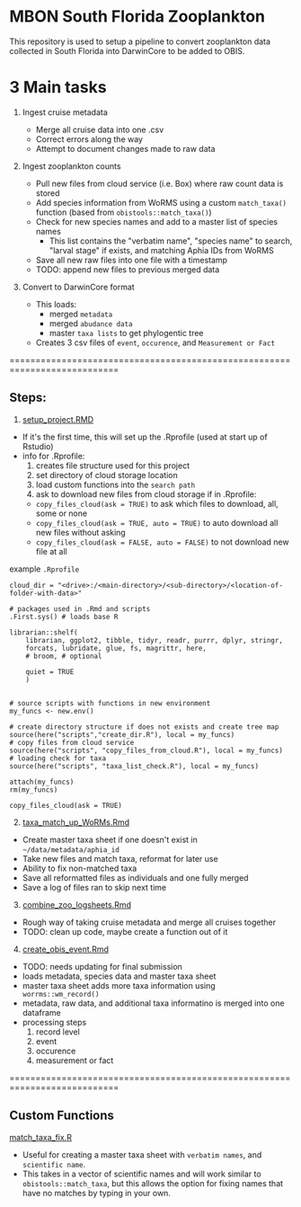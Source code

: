 # MBON South Florida Zooplankton
This repository is used to setup a pipeline to convert zooplankton data collected in South Florida into DarwinCore to be added to OBIS.

# 3 Main tasks
1. Ingest cruise metadata
    - Merge all cruise data into one .csv
    - Correct errors along the way
    - Attempt to document changes made to raw data
  
2. Ingest zooplankton counts
    - Pull new files from cloud service (i.e. Box) where raw count data is stored
    - Add species information from WoRMS using a custom `match_taxa()` function (based from `obistools::match_taxa()`)
    - Check for new species names and add to a master list of species names
      - This list contains the "verbatim name", "species name" to search, "larval stage" if exists, and matching Aphia IDs from WoRMS
    - Save all new raw files into one file with a timestamp
    - TODO: append new files to previous merged data
  
3. Convert to DarwinCore format 
    - This loads:
      - merged `metadata`
      - merged `abudance data`
      - master `taxa lists` to get phylogentic tree
    - Creates 3 csv files of `event`, `occurence`, and `Measurement or Fact`

===========================================================================
## Steps:
1. [setup_project.RMD](https://github.com/sebastiandig/obis_zooplankton_setup/blob/main/Rmd/setup_project.Rmd)
- If it's the first time, this will set up the .Rprofile (used at start up of Rstudio)
- info for .Rprofile:
    1. creates file structure used for this project
    2. set directory of cloud storage location
    3. load custom functions into the `search path`
    4. ask to download new files from cloud storage if in .Rprofile: 
    - `copy_files_cloud(ask = TRUE)` to ask which files to download, all, some or none
    - `copy_files_cloud(ask = TRUE, auto = TRUE)` to auto download all new files without asking
    - `copy_files_cloud(ask = FALSE, auto = FALSE)` to not download new file at all

example `.Rprofile`
```
cloud_dir = "<drive>:/<main-directory>/<sub-directory>/<location-of-folder-with-data>"

# packages used in .Rmd and scripts
.First.sys() # loads base R 

librarian::shelf(
    librarian, ggplot2, tibble, tidyr, readr, purrr, dplyr, stringr,
    forcats, lubridate, glue, fs, magrittr, here,
    # broom, # optional
    
    quiet = TRUE
    )


# source scripts with functions in new environment
my_funcs <- new.env()

# create directory structure if does not exists and create tree map
source(here("scripts","create_dir.R"), local = my_funcs)
# copy files from cloud service
source(here("scripts", "copy_files_from_cloud.R"), local = my_funcs)
# loading check for taxa
source(here("scripts", "taxa_list_check.R"), local = my_funcs)

attach(my_funcs)
rm(my_funcs)

copy_files_cloud(ask = TRUE)
```
    
2. [taxa_match_up_WoRMs.Rmd](https://github.com/sebastiandig/obis_zooplankton_setup/blob/main/Rmd/taxa_match_up_WoRMs.Rmd)
- Create master taxa sheet if one doesn't exist in `~/data/metadata/aphia_id`
- Take new files and match taxa, reformat for later use
- Ability to fix non-matched taxa
- Save all reformatted files as individuals and one fully merged
- Save a log of files ran to skip next time
 
3. [combine_zoo_logsheets.Rmd](https://github.com/sebastiandig/obis_zooplankton_setup/blob/main/Rmd/combine_zoo_logsheets.Rmd)
- Rough way of taking cruise metadata and merge all cruises together
- TODO: clean up code, maybe create a function out of it

4. [create_obis_event.Rmd](https://github.com/sebastiandig/obis_zooplankton_setup/blob/main/Rmd/create_obis_event.Rmd)
- TODO: needs updating for final submission
- loads metadata, species data and master taxa sheet
- master taxa sheet adds more taxa information using ` worrms::wm_record()`
- metadata, raw data, and additional taxa informatino is merged into one dataframe
- processing steps
    1. record level
    2. event 
    3. occurence
    4. measurement or fact

===========================================================================
## Custom Functions
[match_taxa_fix.R](https://github.com/sebastiandig/obis_zooplankton_setup/blob/main/scripts/match_taxa_fix.R)
- Useful for creating a master taxa sheet with `verbatim names`, and `scientific name`. 
- This takes in a vector of scientific names and will work similar to `obistools::match_taxa`, but this allows the option
for fixing names that have no matches by typing in your own. 

